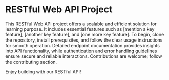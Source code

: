 # RESTful Web API Project
This RESTful Web API project offers a scalable and efficient solution for learning purpose. It includes essential features such as [mention a key feature], [another key feature], and [one more key feature]. To begin, clone the repository, install prerequisites, and follow the clear usage instructions for smooth operation. Detailed endpoint documentation provides insights into API functionality, while authentication and error handling guidelines ensure secure and reliable interactions. Contributions are welcome; follow the contributing section. 

Enjoy building with our RESTful API!

